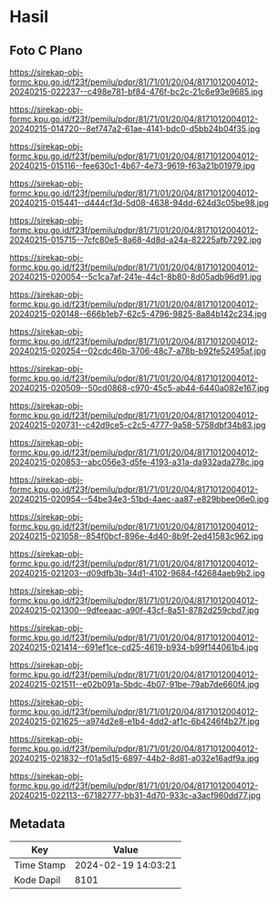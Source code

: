 # Hasil

## Foto C Plano

https://sirekap-obj-formc.kpu.go.id/f23f/pemilu/pdpr/81/71/01/20/04/8171012004012-20240215-022237--c498e781-bf84-476f-bc2c-21c6e93e9685.jpg

https://sirekap-obj-formc.kpu.go.id/f23f/pemilu/pdpr/81/71/01/20/04/8171012004012-20240215-014720--8ef747a2-61ae-4141-bdc0-d5bb24b04f35.jpg

https://sirekap-obj-formc.kpu.go.id/f23f/pemilu/pdpr/81/71/01/20/04/8171012004012-20240215-015116--fee630c1-4b67-4e73-9619-f63a21b01979.jpg

https://sirekap-obj-formc.kpu.go.id/f23f/pemilu/pdpr/81/71/01/20/04/8171012004012-20240215-015441--d444cf3d-5d08-4638-94dd-624d3c05be98.jpg

https://sirekap-obj-formc.kpu.go.id/f23f/pemilu/pdpr/81/71/01/20/04/8171012004012-20240215-015715--7cfc80e5-8a68-4d8d-a24a-82225afb7292.jpg

https://sirekap-obj-formc.kpu.go.id/f23f/pemilu/pdpr/81/71/01/20/04/8171012004012-20240215-020054--5c1ca7af-241e-44c1-8b80-8d05adb96d91.jpg

https://sirekap-obj-formc.kpu.go.id/f23f/pemilu/pdpr/81/71/01/20/04/8171012004012-20240215-020148--666b1eb7-62c5-4796-9825-8a84b142c234.jpg

https://sirekap-obj-formc.kpu.go.id/f23f/pemilu/pdpr/81/71/01/20/04/8171012004012-20240215-020254--02cdc46b-3706-48c7-a78b-b92fe52495af.jpg

https://sirekap-obj-formc.kpu.go.id/f23f/pemilu/pdpr/81/71/01/20/04/8171012004012-20240215-020509--50cd0868-c970-45c5-ab44-6440a082e167.jpg

https://sirekap-obj-formc.kpu.go.id/f23f/pemilu/pdpr/81/71/01/20/04/8171012004012-20240215-020731--c42d9ce5-c2c5-4777-9a58-5758dbf34b83.jpg

https://sirekap-obj-formc.kpu.go.id/f23f/pemilu/pdpr/81/71/01/20/04/8171012004012-20240215-020853--abc056e3-d5fe-4193-a31a-da932ada278c.jpg

https://sirekap-obj-formc.kpu.go.id/f23f/pemilu/pdpr/81/71/01/20/04/8171012004012-20240215-020954--54be34e3-51bd-4aec-aa87-e829bbee06e0.jpg

https://sirekap-obj-formc.kpu.go.id/f23f/pemilu/pdpr/81/71/01/20/04/8171012004012-20240215-021058--854f0bcf-896e-4d40-8b9f-2ed41583c962.jpg

https://sirekap-obj-formc.kpu.go.id/f23f/pemilu/pdpr/81/71/01/20/04/8171012004012-20240215-021203--d09dfb3b-34d1-4102-9684-f42684aeb9b2.jpg

https://sirekap-obj-formc.kpu.go.id/f23f/pemilu/pdpr/81/71/01/20/04/8171012004012-20240215-021300--9dfeeaac-a90f-43cf-8a51-8782d259cbd7.jpg

https://sirekap-obj-formc.kpu.go.id/f23f/pemilu/pdpr/81/71/01/20/04/8171012004012-20240215-021414--691ef1ce-cd25-4619-b934-b99f144061b4.jpg

https://sirekap-obj-formc.kpu.go.id/f23f/pemilu/pdpr/81/71/01/20/04/8171012004012-20240215-021511--e02b091a-5bdc-4b07-91be-79ab7de660f4.jpg

https://sirekap-obj-formc.kpu.go.id/f23f/pemilu/pdpr/81/71/01/20/04/8171012004012-20240215-021625--a974d2e8-e1b4-4dd2-af1c-6b4246f4b27f.jpg

https://sirekap-obj-formc.kpu.go.id/f23f/pemilu/pdpr/81/71/01/20/04/8171012004012-20240215-021832--f01a5d15-6897-44b2-8d81-a032e16adf9a.jpg

https://sirekap-obj-formc.kpu.go.id/f23f/pemilu/pdpr/81/71/01/20/04/8171012004012-20240215-022113--67182777-bb31-4d70-933c-a3acf960dd77.jpg


## Metadata

| Key        | Value               |
| ---------- | ------------------- |
| Time Stamp | 2024-02-19 14:03:21 |
| Kode Dapil | 8101                |



